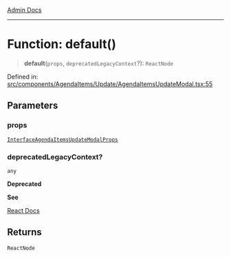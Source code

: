 [Admin Docs](/)

***

# Function: default()

> **default**(`props`, `deprecatedLegacyContext`?): `ReactNode`

Defined in: [src/components/AgendaItems/Update/AgendaItemsUpdateModal.tsx:55](https://github.com/PalisadoesFoundation/talawa-admin/blob/main/src/components/AgendaItems/Update/AgendaItemsUpdateModal.tsx#L55)

## Parameters

### props

[`InterfaceAgendaItemsUpdateModalProps`](../../../../../types/Agenda/interface/interfaces/InterfaceAgendaItemsUpdateModalProps.md)

### deprecatedLegacyContext?

`any`

**Deprecated**

**See**

[React Docs](https://legacy.reactjs.org/docs/legacy-context.html#referencing-context-in-lifecycle-methods)

## Returns

`ReactNode`
